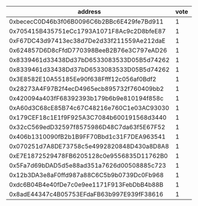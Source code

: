 address|vote|timestamp|signature
---|---|---|---
0xbececC0D46b3f06B0096C6b2BBc6E429fe7Bd911|1|1618331254|0xc0629b2276953a57bbf941e7ce85e6f995a0917e5def98be986a84734290f67700728ef40927c8b829a4d7fa04aac7ee594cf0f9255c2e19026cfae31d7673911c
0x705415B435751eCc1793A1071F8Ac9c2D8bfeE87|1|1618331655|0xfd982307e857ea56c3b0499de3885390032779d281207ef8094e5ad84d1e9a4b4d6ce5f538308d417ae0c9c9fd5e28355daa8d4dec22b01f71ff3a40c7fc22831c
0xF67DC43d97413ec38d7De2d33f211559Ae212daE|1|1618331670|0xcf3d8fa4ef200038f25dc4314274dacb0c80d1460e980b544462a383c4b8ceae6ce240bb4a0b78341d70cefb87882beef9654158696416fc23ce13588a65b0801c
0x624857D6D8cFfdD770398BeeB2B76e3C797eAD26|1|1618332677|0xd3d22e1212a9690f0cf61e7c8c568d67cd76bef04e1ef4bc24f4a9247c161b744759bd991594897e314b64940c59fdc3f3b2a6f599e6f8e97063395cc5781ac51c
0x8339461d33438Dd37bD6533083533D05B5d74262|1|1618333319|0xc24f7676d7b8e6eacf6ec104226cf63d34e5004373aa67061ae543d1d5bf2c0e19f7e272a1de3cebaf39ce719fc17fa107f5bdc3486e98d79503847e093359981b
0x8339461d33438Dd37bD6533083533D05B5d74262|1|1618333365|0xea502c73f11fce8c8c0236455a9051a6646bb24192a59e2e2d898f714fee3bac106c27c00f868f6989afcffc050261c078cc72aa05885dc99406b86f6f0bf0081c
0x3E8582E10A55185Ee90f638Ffff12c056af0Bdf2|1|1618333857|0x71dc4ae914c12d025f9d866b2e96a9f032403a0e69c56aed7d395de11ad1cb14159a5d9e424d093b3100050647f47269de8902eddc4e3df64542e84507d4428f1b
0x28273A4F97B2f4ecD4965ecb895732f760409bb2|1|1618339189|0xc6aa6e1d5ef1f31aeaa3a9b6207391a32732e4d5022101e66f65091b660857692ebe4e64bc2541080e6cb23500159306afc7ad9fdf848205630e8fdc83ccc60d1c
0x420094a403fF68392393b179b6b9e810194f858c|1|1618359492|0xb4442c2413e763c00de0eca248051382413325c7a6c31eebe5f61b092850b10344e99947908d786d1532832e8377f495f0dc5376f09eccd6be6f4f291b9d24a21b
0xA60d3C68cE85B74c67C48216e760C1e03AC93030|1|1618361220|0x98a617a3e1e5d0fa7dd1e08bb603afe656053a70646ae73e174bf5f46cb9fb6310e9a95ad96b07ddeabbcf35e4d95aa7500f0d36b022c570edbc98da3f15cf701b
0x179CEF18c1E1f9F925A3C7084b600191568d3440|1|1618363277|0xa945b9d7b89404e836bb2de326e286b964385165270ac7b41a888a88b4eee04434e8e6681d3dafdda618feeb28fea94d02c86ee7eed379b035b36f7465121e701c
0x32cC569edD32597f8575986D48C7da63f5E67F52|1|1618364927|0x3af0278f351a5b206782b386d4c7ab0691022ac176b913e0b129c77724c07820520822390b143f3fb5635a18def446f913a443987a474dd65a8b12414236053b1c
0x406b1310090fB2b1B9FF70Bbd1c31F7DEA963541|1|1618366131|0xb7492c790be205618382ca5a74eeb076a0ef17089e650e19d07fa097c85494474e18f44a46c0974f19a27d761b50d14f93f0a458b049e98d8e749f74117032ed1b
0x070251d7A8DE73758c5e4992820848D430a8D8A8|1|1618393175|0xd33c42799b99178e17e9b574e7fbd6de4b380f790a0b5de74feb84cacf4fef4d1e8a355b18eb2f20503187f7d1c34640f76bab5bd65e6e719177b5255bccb8541b
0xE7E1872529478FB6205128c0e9556835D11762B0|1|1618393954|0x4161b8f63517dc17b178fd68b97924d42d8906e9bd4438b2831e918ca551c58d4c60593194272cb1bf4ab5bad0d44e35eb570254167b28df4935da15bb13d15b1c
0x5Fa7d69bDAD5d5e88ad351a7626d00508885c723|1|1618394717|0x77e9df25c784dfd0c4e05d57fb44ebb86015e346c8cd5d401066b8fdcb318a9b23686d309f8b8fe08d27ad1e88e4109e9be4c7b6df07fe8b21eb443aa95c82b71b
0x12b3DA3e8aF0ffd987a88C6C5b9b0739Dc0Fb968|1|1618397455|0x037196334d790a0c8a4b345cef916632a047a82be0d3740b29e2e8d9ec731f77061d4c0fb7297f189d9204a939a692f2b03636d1c2cd6591716696186862e4cf1b
0xdc6B04B4e40fDe7c0e9ee1171F913FebDbB4b88B|1|1618399027|0x718ee95e4f102f9e747cd36b532cb7538e5f8785d72ca9bdbec7ee985a5fc9307412ba5fedc38f54554542964c3c19e21a16f667b54f9ee1e7bbc6bbd28dc7011b
0x8adE44347c4B05753EFdaFB63b997E939fF38616|1|1618401503|0x8fda45a4ad0e61ad4994889c2fde5667d5eb3c25036b6a0fa318c2ea275bcf88576b8d19d342c2d0ac53c3446aa4efb6b7c9c92e0c6cff4d7f30e8c7093ae3c21c